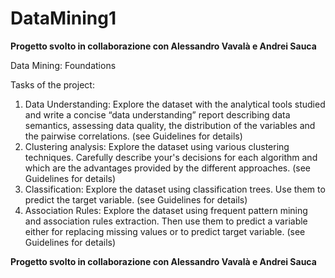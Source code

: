 # DataMining1
**Progetto svolto in collaborazione con Alessandro Vavalà e Andrei Sauca**

Data Mining: Foundations

Tasks of the project:
1. Data Understanding: Explore the dataset with the analytical tools studied and write a concise “data understanding” report describing data semantics, assessing data quality, the distribution of the variables and the pairwise correlations. (see Guidelines for details)
2. Clustering analysis: Explore the dataset using various clustering techniques. Carefully describe your's decisions for each algorithm and which are the advantages provided by the different approaches. (see Guidelines for details)
3. Classification: Explore the dataset using classification trees. Use them to predict the target variable. (see Guidelines for details)
4. Association Rules: Explore the dataset using frequent pattern mining and association rules extraction. Then use them to predict a variable either for replacing missing values or to predict target variable. (see Guidelines for details)

**Progetto svolto in collaborazione con Alessandro Vavalà e Andrei Sauca**

